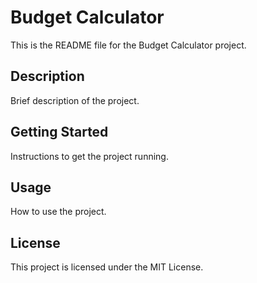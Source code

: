 # Budget Calculator

This is the README file for the Budget Calculator project.

## Description

Brief description of the project.

## Getting Started

Instructions to get the project running.

## Usage

How to use the project.

## License

This project is licensed under the MIT License.
